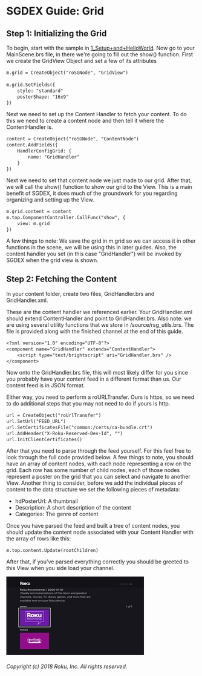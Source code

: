# SGDEX Guide: Grid

## Step 1: Initializing the Grid

To begin, start with the sample in [1_Setup+and+HelloWorld](../1_Setup+and+HelloWorld). Now go to your MainScene.brs file, in there we're going to fill out the show() function. First we create the GridView Object and set a few of its attributes

```
m.grid = CreateObject("roSGNode", "GridView")

m.grid.SetFields({
    style: "standard"
    posterShape: "16x9"
})
```

Next we need to set up the Content Handler to fetch your content. To do this we need to create a content node and then tell it where the ContentHandler is.

```
content = CreateObject("roSGNode", "ContentNode")
content.AddFields({
    HandlerConfigGrid: {
        name: "GridHandler"
    }
})
```

Next we need to set that content node we just made to our grid. After that, we will call the show() function to show our grid to the View. This is a main benefit of SGDEX, it does much of the groundwork for you regarding organizing and setting up the View.

```
m.grid.content = content
m.top.ComponentController.CallFunc("show", {
    view: m.grid
})
```

A few things to note: We save the grid in m.grid so we can access it in other functions in the scene, we will be using this in later guides. Also, the content handler you set (in this case "GridHandler") will be invoked by SGDEX when the grid view is shown.

## Step 2: Fetching the Content

In your content folder, create two files, GridHandler.brs and GridHandler.xml.

These are the content handler we referenced earlier. Your GridHandler.xml should extend ContentHandler and point to GridHandler.brs. Also note: we are using several utility functions that we store in /source/rsg_utils.brs. The file is provided along with the finished channel at the end of this guide.

```
<?xml version="1.0" encoding="UTF-8"?>
<component name="GridHandler" extends="ContentHandler">
    <script type="text/brightscript" uri="GridHandler.brs" />
</component>
```

Now onto the GridHandler.brs file, this will most likely differ for you since you probably have your content feed in a different format than us. Our content feed is in JSON format.

Either way, you need to perform a roURLTransfer. Ours is https, so we need to do additional steps that you may not need to do if yours is http.

```
url = CreateObject("roUrlTransfer")
url.SetUrl("FEED_URL")
url.SetCertificatesFile("common:/certs/ca-bundle.crt")
url.AddHeader("X-Roku-Reserved-Dev-Id", "")
url.InitClientCertificates()
```

After that you need to parse through the feed yourself. For this feel free to look through the full code provided below. A few things to note, you should have an array of content nodes, with each node representing a row on the grid. Each row has some number of child nodes, each of those nodes represent a poster on the grid that you can select and navigate to another View. Another thing to consider, before we add the individual pieces of content to the data structure we set the following pieces of metadata:

- hdPosterUrl: A thumbnail
- Description: A short description of the content
- Categories: The genre of content

Once you have parsed the feed and built a tree of content nodes, you should update the content node associated with your Content Handler with the array of rows like this:

```
m.top.content.Update(rootChildren)
```

After that, if you've parsed everything correctly you should be greeted to this View when you side load your channel.

![](docs/1.jpg)

###### Copyright (c) 2018 Roku, Inc. All rights reserved.
